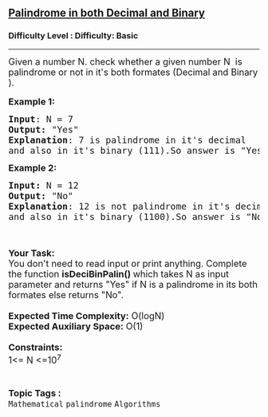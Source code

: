<h2><a href="https://www.geeksforgeeks.org/problems/palindrome-in-both-decimal-and-binary4517/1?page=1&category=palindrome&sortBy=accuracy">Palindrome in both Decimal and Binary</a></h2><h3>Difficulty Level : Difficulty: Basic</h3><hr><div class="problems_problem_content__Xm_eO"><p><span style="font-size:18px">Given a number N.&nbsp;check whether a given number N&nbsp; is palindrome or not in it's both formates (Decimal and Binary ).</span><br>
<br>
<span style="font-size:18px"><strong>Example 1:</strong></span></p>

<pre><span style="font-size:18px"><strong>Input</strong>: N = 7
<strong>Output:</strong>&nbsp;"Yes"&nbsp;
<strong>Explanation</strong>: 7 is palindrome in it's decimal 
and also in it's binary (111)</span><span style="font-size:18px">.So answer is "Yes".
</span></pre>

<p><span style="font-size:18px"><strong>Example 2:</strong></span></p>

<pre><span style="font-size:18px"><strong>Input: </strong>N = 12
<strong>Output:&nbsp;</strong>"No"
<strong>Explanation</strong>: 12 is not palindrome in it's decimal
and also in it's binary (1100)</span><span style="font-size:18px">.So answer is "No". 

</span></pre>

<p><br>
<span style="font-size:18px"><strong>Your Task:&nbsp;&nbsp;</strong><br>
You don't need to read input or print anything. Complete the function <strong>isDeciBinPalin()&nbsp;</strong>which takes N&nbsp;as input parameter and returns "Yes" if N&nbsp;is a palindrome&nbsp;in its both formates else returns "No".<br>
<br>
<strong>Expected Time Complexity:</strong> O(logN</span><span style="font-size:18px">)</span><br>
<span style="font-size:18px"><strong>Expected Auxiliary Space:</strong> O(1)<br>
<br>
<strong>Constraints:</strong><br>
1&lt;= N&nbsp;&lt;=10<sup>7</sup></span></p>
</div><br><p><span style=font-size:18px><strong>Topic Tags : </strong><br><code>Mathematical</code>&nbsp;<code>palindrome</code>&nbsp;<code>Algorithms</code>&nbsp;